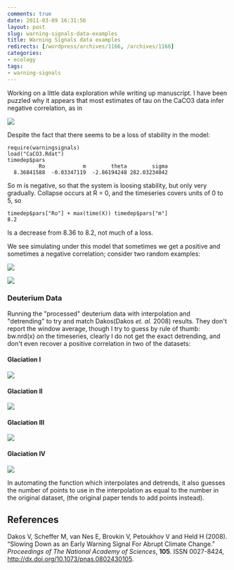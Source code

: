 ```yaml
---
comments: true
date: 2011-03-09 16:31:56
layout: post
slug: warning-signals-data-examples
title: Warning Signals data examples
redirects: [/wordpress/archives/1166, /archives/1166]
categories:
- ecology
tags:
- warning-signals
---
```


Working on a little data exploration while writing up manuscript. I have been puzzled why it appears that most estimates of tau on the CaCO3 data infer negative correlation, as in

![]( http://farm6.staticflickr.com/5134/5493714284_6dfb9b4e02_o.png )


Despite the fact that there seems to be a loss of stability in the model:

    
    
    require(warningsignals)
    load("CaCO3.Rdat")
    timedep$pars  
              Ro            m        theta        sigma 
      8.36841588  -0.03347119  -2.86194248 282.03234042 
    



So m is negative, so that the system is loosing stability, but only very gradually.  Collapse occurs at R = 0, and the timeseries covers units of 0 to 5, so 


    
    timedep$pars["Ro"] + max(time(X)) timedep$pars["m"]
    8.2
    


Is a decrease from 8.36 to 8.2, not much of a loss.

We see simulating under this model that sometimes we get a positive and sometimes a negative correlation; consider two random examples:

![]( http://farm6.staticflickr.com/5059/5512862925_3b80fe6b3e_o.png )

![]( http://farm6.staticflickr.com/5093/5512860127_2ce1b32982_o.png )






### Deuterium Data


Running the "processed" deuterium data with interpolation and "detrending" to try and match Dakos(Dakos _et. al._ 2008) results.  They don't report the window average, though I try to guess by rule of thumb: bw.nrd(x) on the timeseries, clearly I do not get the exact detrending, and don't even recover a positive correlation in two of the datasets:


#### Glaciation I


![]( http://farm6.staticflickr.com/5292/5513028899_3f89261e16_o.png )



#### Glaciation II


![]( http://farm6.staticflickr.com/5260/5513029045_46ceff3743_o.png )



#### Glaciation III


![]( http://farm6.staticflickr.com/5012/5513029239_5988131e9d_o.png )



#### Glaciation IV


![]( http://farm6.staticflickr.com/5097/5513640246_c6d9e8f4bc_o.png )


In automating the function which interpolates and detrends, it also guesses the number of points to use in the interpolation as equal to the number in the original dataset, (the original paper tends to add points instead).  
## References

<p>Dakos V, Scheffer M, van Nes E, Brovkin V, Petoukhov V and Held H (2008).
&ldquo;Slowing Down as an Early Warning Signal For Abrupt Climate Change.&rdquo;
<EM>Proceedings of The National Academy of Sciences</EM>, <B>105</B>.
ISSN 0027-8424, <a href="http://dx.doi.org/10.1073/pnas.0802430105">http://dx.doi.org/10.1073/pnas.0802430105</a>.
